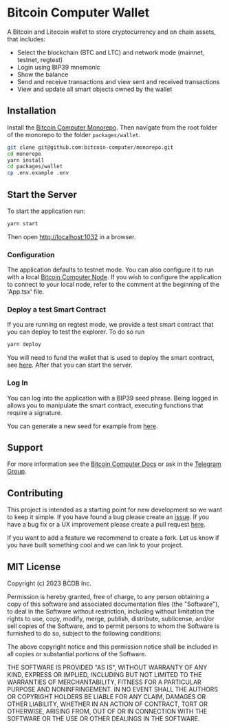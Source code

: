 # Bitcoin Computer Wallet

A Bitcoin and Litecoin wallet to store cryptocurrency and on chain assets, that includes:
  * Select the blockchain (BTC and LTC) and network mode (mainnet, testnet, regtest)
  * Login using BIP39 mnemonic
  * Show the balance
  * Send and receive transactions and view sent and received transactions
  * View and update all smart objects owned by the wallet

## Installation

Install the [Bitcoin Computer Monorepo](https://github.com/bitcoin-computer/monorepo). Then navigate from the root folder of the monorepo to the folder ``packages/wallet``.

```bash
git clone git@github.com:bitcoin-computer/monorepo.git
cd monorepo
yarn install
cd packages/wallet
cp .env.example .env
```

## Start the Server

To start the application run:
```bash
yarn start
```
Then open [http://localhost:1032](http://localhost:1032) in a browser.


### Configuration

The application defaults to testnet mode. You can also configure it to run with a local [Bitcoin Computer Node][node]. If you wish to configure the application to connect to your local node, refer to the comment at the beginning of the 'App.tsx' file.

### Deploy a test Smart Contract

If you are running on regtest mode, we provide a test smart contract that you can deploy to test the explorer. To do so run

```bash
yarn deploy
```

You will need to fund the wallet that is used to deploy the smart contract, see [here](../lib/README.md#fund-the-wallet). After that you can start the server.

### Log In

You can log into the application with a BIP39 seed phrase. Being logged in allows you to manipulate the smart contract, executing functions that require a signature.

You can generate a new seed for example from [here](https://iancoleman.io/bip39/).

## Support

For more information see the [Bitcoin Computer Docs](https://docs.bitcoincomputer.io) or ask in the [Telegram Group](https://t.me/joinchat/FMrjOUWRuUkNuIt7zJL8tg).


## Contributing

This project is intended as a starting point for new development so we want to keep it simple. If you have found a bug please create an [issue](https://github.com/bitcoin-computer/monorepo/issues). If you have a bug fix or a UX improvement please create a pull request [here](https://github.com/bitcoin-computer/monorepo/pulls).

If you want to add a feature we recommend to create a fork. Let us know if you have built something cool and we can link to your project.


## MIT License

Copyright (c) 2023 BCDB Inc.

Permission is hereby granted, free of charge, to any person obtaining a copy of this software and associated documentation files (the "Software"), to deal in the Software without restriction, including without limitation the rights to use, copy, modify, merge, publish, distribute, sublicense, and/or sell copies of the Software, and to permit persons to whom the Software is furnished to do so, subject to the following conditions:

The above copyright notice and this permission notice shall be included in all copies or substantial portions of the Software.

THE SOFTWARE IS PROVIDED "AS IS", WITHOUT WARRANTY OF ANY KIND, EXPRESS OR IMPLIED, INCLUDING BUT NOT LIMITED TO THE WARRANTIES OF MERCHANTABILITY, FITNESS FOR A PARTICULAR PURPOSE AND NONINFRINGEMENT. IN NO EVENT SHALL THE AUTHORS OR COPYRIGHT HOLDERS BE LIABLE FOR ANY CLAIM, DAMAGES OR OTHER LIABILITY, WHETHER IN AN ACTION OF CONTRACT, TORT OR OTHERWISE, ARISING FROM, OUT OF OR IN CONNECTION WITH THE SOFTWARE OR THE USE OR OTHER DEALINGS IN THE SOFTWARE.

[node]: https://github.com/bitcoin-computer/monorepo/tree/main/packages/node
